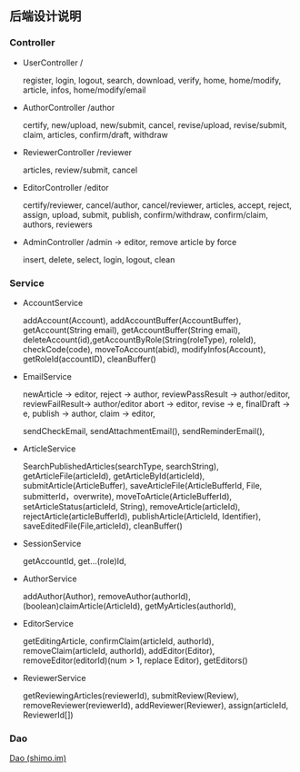 ## 后端设计说明

### Controller

- UserController /

  register, login, logout, search, download, verify, home, home/modify, article, infos, home/modify/email

- AuthorController /author

  certify, new/upload, new/submit, cancel, revise/upload, revise/submit, claim, articles, confirm/draft, withdraw

- ReviewerController /reviewer

  articles, review/submit, cancel

- EditorController /editor

  certify/reviewer, cancel/author, cancel/reviewer, articles, accept, reject, assign, upload, submit, publish, confirm/withdraw, confirm/claim, authors, reviewers

- AdminController /admin -> editor, remove article by force

  insert, delete, select, login, logout, clean


### Service

- AccountService 

  addAccount(Account), addAccountBuffer(AccountBuffer), getAccount(String email), getAccountBuffer(String email), deleteAccount(id),getAccountByRole(String(roleType), roleId), checkCode(code), moveToAccount(abid), modifyInfos(Account), getRoleId(accountID), cleanBuffer()

- EmailService

  newArticle -> editor, reject -> author, reviewPassResult -> author/editor,  reviewFailResult-> author/editor abort -> editor, revise -> e, finalDraft -> e, publish -> author, claim -> editor, 

  sendCheckEmail, sendAttachmentEmail(), sendReminderEmail(), 

- ArticleService

  SearchPublishedArticles(searchType, searchString), getArticleFile(articleId), getArticleById(articleId), submitArticle(ArticleBuffer), saveArticleFile(ArticleBufferId, File, submitterId，overwrite), moveToArticle(ArticleBufferId), setArticleStatus(articleId, String), removeArticle(articleId), rejectArticle(articleBufferId), publishArticle(ArticleId, Identifier), saveEditedFile(File,articleId), cleanBuffer()

- SessionService

  getAccountId, get...(role)Id, 

- AuthorService

  addAuthor(Author), removeAuthor(authorId), (boolean)claimArticle(ArticleId), getMyArticles(authorId), 

- EditorService

  getEditingArticle, confirmClaim(articleId, authorId), removeClaim(articleId, authorId), addEditor(Editor), removeEditor(editorId)(num > 1, replace Editor), getEditors()

- ReviewerService

  getReviewingArticles(reviewerId), submitReview(Review),  removeReviewer(reviewerId), addReviewer(Reviewer), assign(articleId, ReviewerId[])

### Dao

[Dao (shimo.im)](https://shimo.im/docs/qHq836pgGCwjcYTC)

